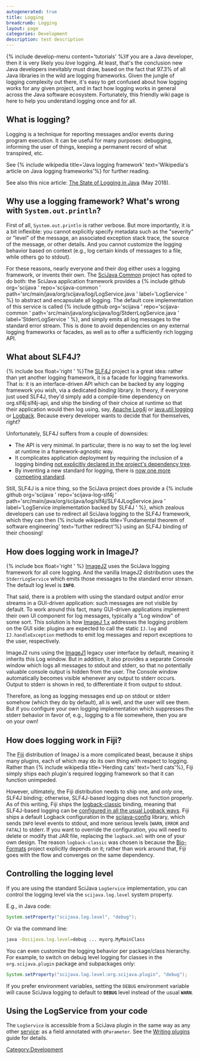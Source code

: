 ```yaml
---
autogenerated: true
title: Logging
breadcrumb: Logging
layout: page
categories: Development
description: test description
---
```


{% include develop-menu content='tutorials' %}If you are a Java developer, then it is very likely you *love* logging. At least, that's the conclusion new Java developers inevitably must draw, based on the fact that 97.3% of all Java libraries in the wild are logging frameworks. Given the jungle of logging complexity out there, it's easy to get confused about how logging works for any given project, and in fact how logging works in general across the Java software ecosystem. Fortunately, this friendly wiki page is here to help you understand logging once and for all.

## What is logging?

Logging is a technique for reporting messages and/or events during program execution. It can be useful for many purposes: debugging, informing the user of things, keeping a permanent record of what transpired, etc.

See {% include wikipedia title='Java logging framework' text='Wikipedia\'s article on Java logging frameworks'%} for further reading.

See also this nice article: [The State of Logging in Java](https://stackify.com/logging-java/) (May 2018).

## Why use a logging framework? What's wrong with `System.out.println`?

First of all, `System.out.println` is rather verbose. But more importantly, it is a bit inflexible: you cannot explicitly specify metadata such as the "severity" or "level" of the message, an associated exception stack trace, the source of the message, or other details. And you cannot customize the logging behavior based on context (e.g., log certain kinds of messages to a file, while others go to stdout).

For these reasons, nearly everyone and their dog either uses a logging framework, or invents their own. The [SciJava Common](SciJava_Common "wikilink") project has opted to do both: the SciJava application framework provides a {% include github org='scijava ' repo='scijava-common ' path='src/main/java/org/scijava/log/LogService.java ' label='LogService ' %} to abstract and encapsulate all logging. The default core implementation of this service is called {% include github org='scijava ' repo='scijava-common ' path='src/main/java/org/scijava/log/StderrLogService.java ' label='StderrLogService ' %}, and simply emits all log messages to the standard error stream. This is done to avoid dependencies on any external logging frameworks or facades, as well as to offer a sufficiently rich logging API.

## What about SLF4J?

{% include box float='right ' %}The [SLF4J](http://slf4j.org/) project is a great idea: rather than yet another logging framework, it is a facade for logging frameworks. That is: it is an interface-driven API which can be backed by any logging framework you wish, via a dedicated *binding* library. In theory, if everyone just used SLF4J, they'd simply add a compile-time dependency on org.slf4j:slf4j-api, and ship the binding of their choice at runtime so that their application would then log using, say, [Apache Log4j](http://logging.apache.org/log4j/2.x/) or [java.util logging](http://docs.oracle.com/javase/7/docs/api/java/util/logging/package-summary.html) or [Logback](http://logback.qos.ch/). Because every developer wants to decide that for themselves, right?

Unfortunately, SLF4J suffers from a couple of downsides:

  - The API is very minimal. In particular, there is no way to set the log level at runtime in a framework-agnostic way.
  - It complicates application deployment by requiring the inclusion of a logging binding [not explicitly declared in the project's dependency tree](http://slf4j.org/faq.html#maven2).
  - By inventing a new standard for logging, there is [now one more competing standard](http://xkcd.com/927/).

Still, SLF4J is a nice thing, so the SciJava project does provide a {% include github org='scijava ' repo='scijava-log-slf4j ' path='src/main/java/org/scijava/log/slf4j/SLF4JLogService.java ' label='LogService implementation backed by SLF4J ' %}, which zealous developers can use to redirect all SciJava logging to the SLF4J framework, which they can then {% include wikipedia title='Fundamental theorem of software engineering' text='further redirect'%} using an SLF4J binding of their choosing\!

## How does logging work in ImageJ?

{% include box float='right ' %} [ImageJ2](ImageJ2 "wikilink") uses the SciJava logging framework for all core logging. And the vanilla ImageJ2 distribution uses the `StderrLogService` which emits those messages to the standard error stream. The default log level is **`INFO`**.

That said, there is a problem with using the standard output and/or error streams in a GUI-driven application: such messages are not visible by default. To work around this fact, many GUI-driven applications implement their own UI component for log messages, typically a "Log window" of some sort. This solution is how [ImageJ 1.x](ImageJ_1.x "wikilink") addresses the logging problem on the GUI side: plugins are expected to call the static `IJ.log` and `IJ.handleException` methods to emit log messages and report exceptions to the user, respectively.

ImageJ2 runs using the [ImageJ1](ImageJ1 "wikilink") legacy user interface by default, meaning it inherits this Log window. But in addition, it also provides a separate Console window which logs all messages to stdout and stderr, so that no potentially valuable console output is hidden from the user. The Console window automatically becomes visible whenever any output to stderr occurs. Output to stderr is shown in red, to differentiate it from output to stdout.

Therefore, as long as logging messages end up on stdout or stderr somehow (which they do by default), all is well, and the user will see them. But if you configure your own logging implementation which suppresses the stderr behavior in favor of, e.g., logging to a file somewhere, then you are on your own\!

## How does logging work in Fiji?

The [Fiji](Fiji "wikilink") distribution of ImageJ is a more complicated beast, because it ships many plugins, each of which may do its own thing with respect to logging. Rather than {% include wikipedia title='Herding cats' text='herd cats'%}, Fiji simply ships each plugin's required logging framework so that it can function unimpeded.

However, ultimately, the Fiji distribution needs to ship one, and *only* one, SLF4J binding; otherwise, SLF4J-based logging does not function properly. As of this writing, Fiji ships the [logback-classic](http://search.maven.org/#search%7Cga%7C1%7Ca%3A%22logback-classic%22) binding, meaning that SLF4J-based logging can be [configured in all the usual Logback ways](http://logback.qos.ch/manual/configuration.html). Fiji ships a default Logback configuration in the [scijava-config](http://maven.imagej.net/index.html#nexus-search;gav~org.scijava~scijava-config) library, which sends `INFO` level events to stdout, and more serious levels (`WARN`, `ERROR` and `FATAL`) to stderr. If you want to override the configuration, you will need to delete or modify that JAR file, replacing the `logback.xml` with one of your own design. The reason `logback-classic` was chosen is because the [Bio-Formats](Bio-Formats "wikilink") project explicitly depends on it; rather than work around that, Fiji goes with the flow and converges on the same dependency.

## Controlling the logging level

If you are using the standard SciJava `LogService` implementation, you can control the logging level via the `scijava.log.level` system property.

E.g., in Java code:

``` java
System.setProperty("scijava.log.level", "debug");
```

Or via the command line:

``` bash
java -Dscijava.log.level=debug ... myorg.MyMainClass
```

You can even customize the logging behavior per package/class hierarchy. For example, to switch on debug level logging for classes in the `org.scijava.plugin` package and subpackages only:

``` java
System.setProperty("scijava.log.level:org.scijava.plugin", "debug");
```

If you prefer environment variables, setting the `DEBUG` environment variable will cause SciJava logging to default to **`DEBUG`** level instead of the usual **`WARN`**.

## Using the LogService from your code

The `LogService` is accessible from a SciJava plugin in the same way as any other [service](Services "wikilink"): as a field annotated with `@Parameter`. See the [Writing plugins](Writing_plugins "wikilink") guide for details.

[Category:Development](Category_Development "wikilink")
